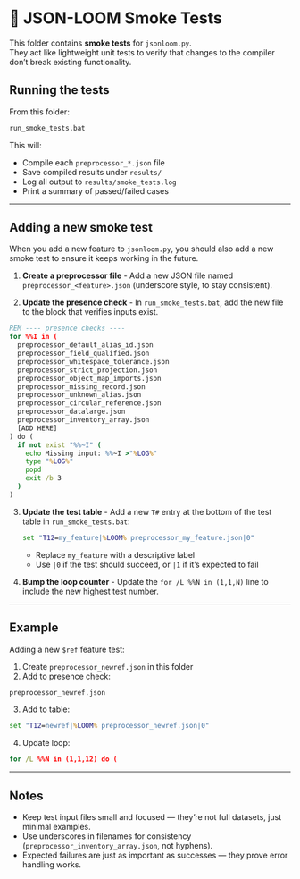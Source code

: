 # 🧪 JSON-LOOM Smoke Tests

This folder contains **smoke tests** for `jsonloom.py`.  
They act like lightweight unit tests to verify that changes to the compiler
don’t break existing functionality.

## Running the tests

From this folder:

```bat
run_smoke_tests.bat
```

This will:

* Compile each `preprocessor_*.json` file
* Save compiled results under `results/`
* Log all output to `results/smoke_tests.log`
* Print a summary of passed/failed cases

---

## Adding a new smoke test

When you add a new feature to `jsonloom.py`, you should also add a new smoke test
to ensure it keeps working in the future.

1. **Create a preprocessor file** - 
   Add a new JSON file named `preprocessor_<feature>.json`
   (underscore style, to stay consistent).

2. **Update the presence check** - 
   In `run_smoke_tests.bat`, add the new file to the block that verifies inputs exist.

```bat
REM ---- presence checks ----
for %%I in (
  preprocessor_default_alias_id.json
  preprocessor_field_qualified.json
  preprocessor_whitespace_tolerance.json
  preprocessor_strict_projection.json
  preprocessor_object_map_imports.json
  preprocessor_missing_record.json
  preprocessor_unknown_alias.json
  preprocessor_circular_reference.json
  preprocessor_datalarge.json
  preprocessor_inventory_array.json
  [ADD HERE]
) do (
  if not exist "%%~I" (
    echo Missing input: %%~I >"%LOG%"
    type "%LOG%"
    popd
    exit /b 3
  )
)
```

3. **Update the test table** - 
   Add a new `T#` entry at the bottom of the test table in `run_smoke_tests.bat`:

   ```bat
   set "T12=my_feature|%LOOM% preprocessor_my_feature.json|0"
   ```

   * Replace `my_feature` with a descriptive label
   * Use `|0` if the test should succeed, or `|1` if it’s expected to fail

4. **Bump the loop counter** - 
   Update the `for /L %%N in (1,1,N)` line to include the new highest test number.

---

## Example

Adding a new `$ref` feature test:

1. Create `preprocessor_newref.json` in this folder
2. Add to presence check:

```bat
preprocessor_newref.json
```

3. Add to table:

```bat
set "T12=newref|%LOOM% preprocessor_newref.json|0"
```

4. Update loop:

```bat
for /L %%N in (1,1,12) do (
```

---

## Notes

* Keep test input files small and focused — they’re not full datasets, just minimal examples.
* Use underscores in filenames for consistency (`preprocessor_inventory_array.json`, not hyphens).
* Expected failures are just as important as successes — they prove error handling works.
